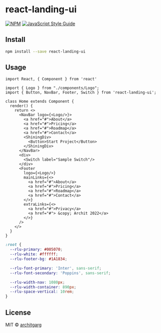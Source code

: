 # react-landing-ui

[![NPM](https://img.shields.io/npm/v/react-landing-ui.svg)](https://www.npmjs.com/package/react-landing-ui) [![JavaScript Style Guide](https://img.shields.io/badge/code_style-standard-brightgreen.svg)](https://standardjs.com)

## Install

```bash
npm install --save react-landing-ui
```

## Usage

```tsx
import React, { Component } from 'react'

import { Logo } from "./components/Logo";
import { Button, NavBar, Footer, Switch } from 'react-landing-ui';

class Home extends Component {
  render() {
    return <>
      <NavBar logo={<Logo/>}>
        <a href="#">About</a>
        <a href="#">Pricing</a>
        <a href="#">Roadmap</a>
        <a href="#">Contact</a>
        <ShiningDiv>
          <Button>Start Project</Button>
        </ShiningDiv>
      </NavBar>
      <div>
        <Switch label="Sample Switch"/>
      </div>
      <Footer
        logo={<Logo/>}
        mainLinks={<>
          <a href="#">About</a>
          <a href="#">Pricing</a>
          <a href="#">Roadmap</a>
          <a href="#">Contact</a>
        </>}
        extraLinks={<>
          <a href="#">Privacy</a>
          <a href="#"> &copy; Archit 2022</a>
        </>}
      />
    </>
  }
}
```

```css
:root {
  --rlu-primary: #005070;
  --rlu-white: #ffffff;
  --rlu-footer-bg: #1A1834;

  --rlu-font-primary: 'Inter', sans-serif;
  --rlu-font-secondary: 'Poppins', sans-serif;

  --rlu-width-nav: 1080px;
  --rlu-width-container: 890px;
  --rlu-space-vertical: 10rem;
}
```
## License

MIT © [architgarg](https://github.com/architgarg)
